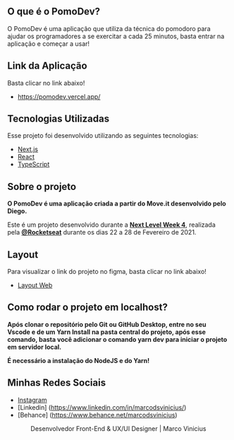 ## O que é o PomoDev?

O PomoDev é uma aplicação que utiliza da técnica do pomodoro para ajudar os
programadores a se exercitar a cada 25 minutos, basta entrar na aplicação
e começar a usar!

## Link da Aplicação

Basta clicar no link abaixo!

- https://pomodev.vercel.app/

## Tecnologias Utilizadas

Esse projeto foi desenvolvido utilizando as seguintes tecnologias:

- [Next.js](https://nextjs.org/)
- [React](https://reactjs.org)
- [TypeScript](https://www.typescriptlang.org/)

## Sobre o projeto

<strong>O PomoDev é uma aplicação criada a partir do Move.it desenvolvido pelo Diego.</strong>

Este é um projeto desenvolvido durante a **[Next Level Week 4](https://nextlevelweek.com/)**, realizada pela **[@Rocketseat](https://github.com/Rocketseat)** durante os dias 22 a 28 de Fevereiro de 2021.

## Layout

Para visualizar o link do projeto no figma, basta clicar no link abaixo!

- [Layout Web](https://www.figma.com/file/ge20pu3ofMOKoliUyKx1Nl/Move.it-1.0)

## Como rodar o projeto em localhost?

<strong> Após clonar o repositório pelo Git ou GitHub Desktop, entre no seu
Vscode e de um Yarn Install na pasta central do projeto, após esse comando, basta
você adicionar o comando yarn dev para iniciar o projeto em servidor local. </strong>

<strong> É necessário a instalação do NodeJS e do Yarn! </strong>

## Minhas Redes Sociais

- [Instagram](https://www.instagram.com/marcodsvinicius/)
- [Linkedin] (https://www.linkedin.com/in/marcodsvinicius/)
- [Behance] (https://www.behance.net/marcodsvinicius)

<p align="center">Desenvolvedor Front-End & UX/UI Designer | Marco Vinicius</p>
